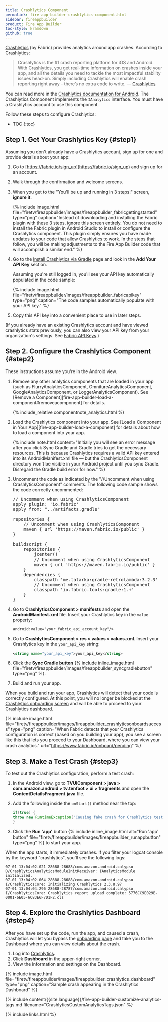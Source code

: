 ```yaml
---
title: Crashlytics Component
permalink: fire-app-builder-crashlytics-component.html
sidebar: fireappbuilder
product: Fire App Builder
toc-style: kramdown
github: true
---
```


[Crashlytics](http://try.crashlytics.com/) (by Fabric) provides analytics around app crashes. According to Crashlytics:

>Crashlytics is the #1 crash reporting platform for iOS and Android. With Crashlytics, you get real-time information on crashes inside your app, and all the details you need to tackle the most impactful stability issues head-on. Simply including Crashlytics will enable crash reporting right away - there’s no extra code to write. &mdash; [Crashlytics](https://docs.fabric.io/android/crashlytics/overview.html)

 You can read more in the [Crashlytics documentation for Android](https://docs.fabric.io/android/crashlytics/overview.html). The Crashlytics Component implements the `IAnalytics` interface. You must have a Crashlytics account to use this component.

Follow these steps to configure Crashlytics:

* TOC
{:toc}

## Step 1. Get Your Crashlytics Key {#step1}

Assuming you don't already have a Crashlytics account, sign up for one and provide details about your app:

1.  Go to [https://fabric.io/sign_up](https://fabric.io/sign_up) and sign up for an account.
2.  Walk through the confirmation and welcome screens.
3.  When you get to the "You'll be up and running in 3 steps!" screen, **ignore it**.

    {% include image.html file="firetv/fireappbuilder/images/fireappbuilder_fabricgettingstarted" type="png" caption="Instead of downloading and installing the Fabric plugin with these 3 steps, ignore this screen entirely. You do not need to install the Fabric plugin in Android Studio to install or configure the Crashlytics component. This plugin simply ensures you have made updates to your code that allow Crashlytics to work. In the steps that follow, you will be making adjustments to the Fire App Builder code that will accomplish a similar end." %}

4.  Go to the [Install Crashlytics via Gradle](https://fabric.io/kits/android/crashlytics/install) page and look in the **Add Your API Key** section.

    Assuming you're still logged in, you'll see your API key automatically populated in the code sample:

    {% include image.html file="firetv/fireappbuilder/images/fireappbuilder_fabricapikey" type="png" caption="The code samples automatically populate with your API key." %}

5.  Copy this API key into a convenient place to use in later steps.

(If you already have an existing Crashlytics account and have viewed crashlytics stats previously, you can also view your API key from your organization's settings. See [Fabric API Keys](https://docs.fabric.io/android/fabric/settings/api-keys.html).)

## Step 2. Configure the Crashlytics Component {#step2}

These instructions assume you're in the Android view.

1.  Remove any other analytics components that are loaded in your app (such as FlurryAnalyticsComponent, OmnitureAnalyticsComponent, GoogleAnalyticsComponent, or LoggerAnalyticsComponent). See [Remove a Component][fire-app-builder-load-a-component#removeacomponent] for details.  

    {% include_relative componentnote_analytics.html %}

2.  Load the Crashlytics component into your app. See [Load a Component in Your App][fire-app-builder-load-a-component] for details about how to load a component into your app.

    {% include note.html content="Initially you will see an error message after you click Sync Gradle and Gradle tries to get the necessary resources. This is because Crashlytics requires a valid API key entered into its AndroidManifest.xml file &mdash; but the CrashlyticsComponent directory won't be visible in your Android project until you sync Gradle. Disregard the Gradle build error for now." %}

3.  Uncomment the code as indicated by the "//Uncomment when using CrashlyticsComponent" comments. The following code sample shows the code correctly uncommented:

    <pre>
    <span class="red">// Uncomment when using CrashlyticsComponent</span>
    apply plugin: 'io.fabric'
    apply from: "../artifacts.gradle"

    repositories {
        <span class="red">// Uncomment when using CrashlyticsComponent</span>
        maven { url 'https://maven.fabric.io/public' }
    }

    buildscript {
        repositories {
            jcenter()
            <span class="red">// Uncomment when using CrashlyticsComponent</span>
            maven { url 'https://maven.fabric.io/public' }
        }
        dependencies {
            classpath 'me.tatarka:gradle-retrolambda:3.2.3'
            <span class="red">// Uncomment when using CrashlyticsComponent</span>
            classpath 'io.fabric.tools:gradle:1.+'
        }
    }
    </pre>

5.  Go to **CrashlyticsComponent > manifests** and open the **AndroidManifest.xml** file. Insert your Crashlytics key in the `value` property:

    ```xml
    android:value="your_fabric_api_account_key"/>
    ```

6.  Go to **CrashlyticsComponent > res > values > values.xml**. Insert your Crashlytics key in the `your_api_key` string:

    ```xml
    <string name="your_api_key">your_api_key</string>
    ```

7.  Click the **Sync Gradle button** {% include inline_image.html file="firetv/fireappbuilder/images/fireappbuilder_syncgradlebutton" type="png" %}.
8.  Build and run your app.

When you build and run your app, Crashlytics will detect that your code is correctly configured. At this point, you will no longer be blocked at the [Crashlytics onboarding screen](https://www.fabric.io/onboard/pending) and will be able to proceed to your Crashlytics dashboard.

{% include image.html file="firetv/fireappbuilder/images/fireappbuilder_crashlyticsonboardsuccess" type="png" caption="When Fabric detects that your Crashlytics configuration is correct (based on you building your app), you see a screen like this that lets you proceed to your Dashboard, where you can view your crash analytics." url="https://www.fabric.io/onboard/pending" %}

## Step 3. Make a Test Crash {#step3}

To test out the Crashlytics configuration, perform a test crash:

1.  In the Android view, go to **TVUIComponent > java > com.amazon.android > tv.tenfoot > ui > fragments** and open the **ContentDetailsFragment.java** file.
2.  Add the following inside the `onStart()` method near the top:

    ```java
    if(true) {
    throw new RuntimeException("Causing fake crash for Crashlytics test");
    }
    ```

3.  Click the **Run 'app'** button  {% include inline_image.html alt="Run 'app' button" file="firetv/fireappbuilder/images/fireappbuilder_runappbutton" type="png" %} to start your app.

When the app starts, it immediately crashes. If you filter your logcat console by the keyword "crashlytics", you'll see the following logs:

```
07-01 13:04:02.021 28688-28688/com.amazon.android.calypso D/CrashlyticsAnalyticsModuleInitReceiver: IAnalyticsModule initialized.
07-01 13:04:02.064 28688-28688/com.amazon.android.calypso I/CrashlyticsCore: Initializing Crashlytics 2.3.8.97
07-01 13:04:04.296 28688-28787/com.amazon.android.calypso I/CrashlyticsCore: Crashlytics report upload complete: 5776CC9E029B-0001-6E05-6C83E6F7D1F2.cls
```

## Step 4. Explore the Crashlytics Dashboard {#step4}

After you have set up the code, run the app, and caused a crash, Crashlytics will let you bypass the [onboarding page](https://www.fabric.io/onboard/pending) and take you to the Dashboard where you can view details about the crash.

1.  Log into [Crashlytics](https://fabric.io/kits/android/crashlytics).
2.  Click **Dashboard** in the upper-right corner.
3.  View the information and settings on the Dashboard.

{% include image.html file="firetv/fireappbuilder/images/fireappbuilder_crashlytics_dashboard" type="png" caption="Sample crash appearing in the Crashlytics Dashboard" %}

{% include content/{{site.language}}/fire-app-builder-customize-analytics-tags.md filename="CrashlyticsCustomAnalyticsTags.json" %}


{% include links.html %}
